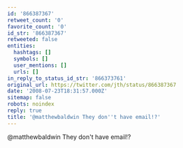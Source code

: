 ```yaml
---
id: '866387367'
retweet_count: '0'
favorite_count: '0'
id_str: '866387367'
retweeted: false
entities:
  hashtags: []
  symbols: []
  user_mentions: []
  urls: []
in_reply_to_status_id_str: '866373761'
original_url: https://twitter.com/jth/status/866387367
date: '2008-07-23T18:31:57.000Z'
sitemap: false
robots: noindex
reply: true
title: '@matthewbaldwin They don''t have email!?'
---
```


@matthewbaldwin They don't have email!?